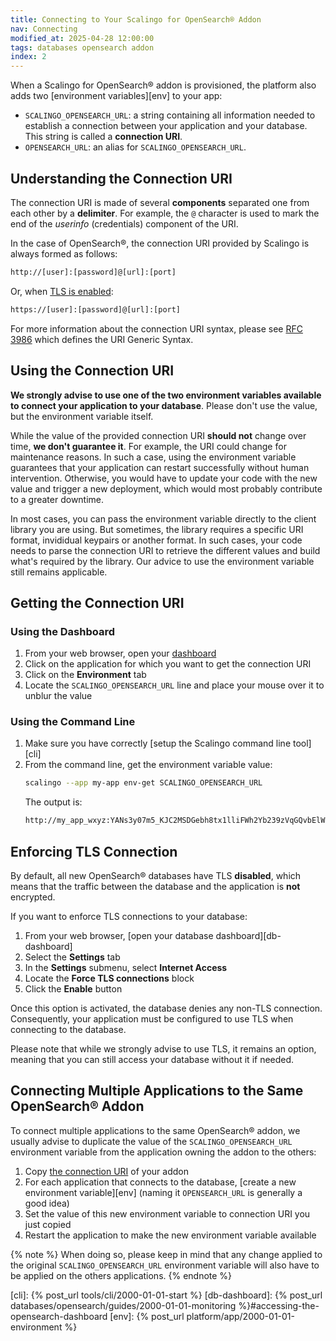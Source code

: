 ```yaml
---
title: Connecting to Your Scalingo for OpenSearch® Addon
nav: Connecting
modified_at: 2025-04-28 12:00:00
tags: databases opensearch addon
index: 2
---
```


When a Scalingo for OpenSearch® addon is provisioned, the platform also adds
two [environment variables][env] to your app:

- `SCALINGO_OPENSEARCH_URL`: a string containing all information needed to
  establish a connection between your application and your database. This
  string is called a **connection URI**.
- `OPENSEARCH_URL`: an alias for `SCALINGO_OPENSEARCH_URL`.


## Understanding the Connection URI

The connection URI is made of several **components** separated one from each
other by a **delimiter**. For example, the `@` character is used to mark the
end of the *userinfo* (credentials) component of the URI.

In the case of OpenSearch®, the connection URI provided by Scalingo is always
formed as follows:

```bash
http://[user]:[password]@[url]:[port]
```

Or, when [TLS is enabled](#enforcing-tls-connection):

```bash
https://[user]:[password]@[url]:[port]
```

For more information about the connection URI syntax, please see
[RFC 3986][rfc3986] which defines the URI Generic Syntax.


## Using the Connection URI

**We strongly advise to use one of the two environment variables available to
connect your application to your database**. Please don't use the value, but
the environment variable itself.

While the value of the provided connection URI **should not** change over time,
**we don't guarantee it**. For example, the URI could change for maintenance
reasons. In such a case, using the environment variable guarantees that your
application can restart successfully without human intervention. Otherwise, you
would have to update your code with the new value and trigger a new deployment,
which would most probably contribute to a greater downtime.

In most cases, you can pass the environment variable directly to the client
library you are using. But sometimes, the library requires a specific URI
format, invididual keypairs or another format. In such cases, your code
needs to parse the connection URI to retrieve the different values and build
what's required by the library. Our advice to use the environment variable
still remains applicable.


## Getting the Connection URI

### Using the Dashboard

1. From your web browser, open your [dashboard][dashboard]
2. Click on the application for which you want to get the connection URI
3. Click on the **Environment** tab
4. Locate the `SCALINGO_OPENSEARCH_URL` line and place your mouse over it to
   unblur the value

### Using the Command Line

1. Make sure you have correctly [setup the Scalingo command line tool][cli]
2. From the command line, get the environment variable value:
   ```bash
   scalingo --app my-app env-get SCALINGO_OPENSEARCH_URL
   ```
   The output is:
   ```bash
   http://my_app_wxyz:YANs3y07m5_KJC2MSDGebh8tx1lliFWh2Yb239zVqGQvbElWDjIN7QWspVH92Ul8@my-app-wxyz.opensearch.b.osc-fr1.scalingo-dbs.com:35110
   ```


## Enforcing TLS Connection

By default, all new OpenSearch® databases have TLS **disabled**, which means
that the traffic between the database and the application is **not** encrypted.

If you want to enforce TLS connections to your database:

1. From your web browser, [open your database dashboard][db-dashboard]
2. Select the **Settings** tab
3. In the **Settings** submenu, select **Internet Access**
4. Locate the **Force TLS connections** block
5. Click the **Enable** button

Once this option is activated, the database denies any non-TLS connection.
Consequently, your application must be configured to use TLS when connecting to
the database.

Please note that while we strongly advise to use TLS, it remains an option,
meaning that you can still access your database without it if needed.


## Connecting Multiple Applications to the Same OpenSearch® Addon

To connect multiple applications to the same OpenSearch® addon, we usually
advise to duplicate the value of the `SCALINGO_OPENSEARCH_URL` environment
variable from the application owning the addon to the others:

1. Copy [the connection URI](#getting-the-connection-uri) of your addon
2. For each application that connects to the database, [create a new
   environment variable][env] (naming it `OPENSEARCH_URL` is generally a good
   idea)
3. Set the value of this new environment variable to connection URI you just
   copied
4. Restart the application to make the new environment variable available

{% note %}
When doing so, please keep in mind that any change applied to the original
`SCALINGO_OPENSEARCH_URL` environment variable will also have to be applied on
the others applications.
{% endnote %}


[rfc3986]: https://datatracker.ietf.org/doc/html/rfc3986
[dashboard]: https://dashboard.scalingo.com

[cli]: {% post_url tools/cli/2000-01-01-start %}
[db-dashboard]: {% post_url databases/opensearch/guides/2000-01-01-monitoring %}#accessing-the-opensearch-dashboard
[env]: {% post_url platform/app/2000-01-01-environment %}
